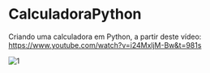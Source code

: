 # CalculadoraPython
Criando uma calculadora em Python, a partir deste vídeo: https://www.youtube.com/watch?v=i24MxljM-Bw&t=981s

![1](https://user-images.githubusercontent.com/46034451/132996697-e0c33be4-0d5c-4dca-ba79-a17e0d3208c3.png)
